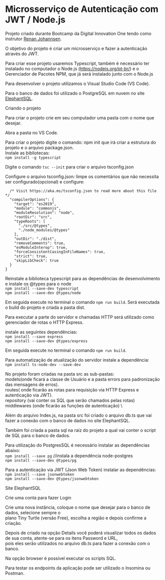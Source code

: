 # Microsserviço de Autenticação com JWT / Node.js

Projeto criado durante Bootcamp da Digital Innovation One tendo como instrutor [Renan Johannsen](https://www.linkedin.com/in/renanjpaula).

O objetivo do projeto é criar um microsserviço e fazer a autenticação através do JWT.

Para criar esse projeto usaremos Typescript, também é necessário ter instalado no computador o Node.js (https://nodejs.org/pt-br/) e o Gerenciador de Pacotes NPM, que já será instalado junto com o Node.js

Para desenvolver o projeto utilizamos o Visual Studio Code (VS Code).

Para o banco de dados foi utilizado o PostgreSQL em nuvem no site [ElephantSQL](https://www.elephantsql.com/).

Criando o projeto

Para criar o projeto crie em seu computador uma pasta com o nome que desejar.

Abra a pasta no VS Code.

Para criar o projeto digite o comando: npm init que irá criar a estrutura do projeto e o arquivo package.json. \
Instale as bibliotecas: \
`npm install -g typescript`

Digite o comando `tsc --init` para criar o arquivo tsconfig.json

Configure o arquivo tsconfig.json: limpe os comentários que não necessita ser configurado(opcional) e configure:
```{
  /* Visit https://aka.ms/tsconfig.json to read more about this file */
  "compilerOptions": {
    "target": "es2019",                                     
    "module": "commonjs",  
    "moduleResolution": "node",  
    "rootDir": "src",   
    "typeRoots": [
      "./src/@types",
      "./node_modules/@types"
    ], 
    "outDir": "./dist",  
    "removeComments": true,                     
    "esModuleInterop": true,                             
    "forceConsistentCasingInFileNames": true,            
    "strict": true,                                      
    "skipLibCheck": true                                 
  }
}
```

Reinstale a biblioteca typescript para as dependências de desenvolvimento e instale os @types para o node \
`npm install --save-dev typescript` \
`npm install --save-dev @types/node`

Em seguida execute no terminal o comando `npm run build`. Será executada o build do projeto e criada a pasta dist.

Para executar a parte do servidor e chamadas HTTP será utilizado como gerenciador de rotas o HTTP Express.

instale as seguintes dependências: \
`npm install --save express` \
`npm install --save-dev @types/express`

Em seguida execute no terminal o comando `npm run build`.

Para automatização de atualização do servidor instale a dependência: \
`npm install ts-node-dev --save-dev`

No projeto foram criadas na pasta src as sub-pastas: \
models(onde ficará a classe de Usuário e a pasta errors para padronização das mensagens de erros). \
routes( onde ficarão as rotas para requisição via HTTP Express e autenticação via JWT). \
repository (vai conter os SQL que serão chamados pelas rotas) \
middlewares (onde ficarão as funções de autenticação) \

Além do arquivo Index.js, na pasta src foi criado o arquivo db.ts que vai fazer a conexão com o banco de dados no site ElephantSQL.

Também foi criada a pasta sql na raíz do projeto a qual vai conter o script de SQL para o banco de dados.

Para utilização do PostgresSQL é necessário instalar as dependências abaixo: \
`npm install --save pg` //instala a dependência node-postgres \
`npm install --save-dev @types/pg`

Para a autenticação via JWT (Json Web Token) instalar as dependências: \
`npm install --save jsonwebtoken` \
`npm install --save-dev @types/jsonwebtoken`

Site ElephantSQL

Crie uma conta para fazer Login

Crie uma nova instância, coloque o nome que desejar para o banco de dados, selecione sempre o \
plano Tiny Turtle (versão Free), escolha a região e depois confirme a criação.

Depois de criado na opção Details você poderá visualizar todos os dados de sua conta, atente-se para os itens Password e URL, \
pois eles serão utilizados no arquivo db.ts para fazer a conexão com o banco.

Na opção browser é possível executar os scripts SQL.

Para testar os endpoints da aplicação pode ser utilizado o Insomina ou Postman.

